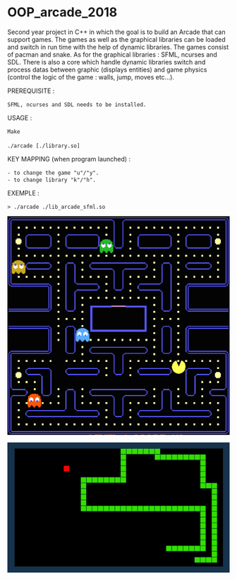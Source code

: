 # OOP_arcade_2018
Second year project in C++ in which the goal is to build an Arcade that can support games. The games as well as the graphical libraries can be loaded and switch in run time with the help of dynamic libraries. The games consist of pacman and snake. As for the graphical libraries : SFML, ncurses and SDL. There is also a core which handle dynamic libraries switch and process datas between graphic (displays entities) and game physics (control the logic of the game : walls, jump, moves etc...).

PREREQUISITE : 

    SFML, ncurses and SDL needs to be installed.

USAGE :
    
    Make
    
    ./arcade [./library.so]

KEY MAPPING (when program launched) :

    - to change the game "u"/"y".
    - to change library "k"/"h".

EXEMPLE :

    > ./arcade ./lib_arcade_sfml.so

![Image description](PacmanCover.jpg)

![Image description](SnakeCover.png)
